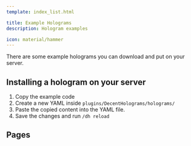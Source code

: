 ```yaml
---
template: index_list.html

title: Example Holograms
description: Hologram examples

icon: material/hammer
---
```


There are some example holograms you can download and put on your server.

## Installing a hologram on your server

1. Copy the example code
2. Create a new YAML inside `plugins/DecentHolograms/holograms/`
3. Paste the copied content into the YAML file.
4. Save the changes and run `/dh reload`

## Pages